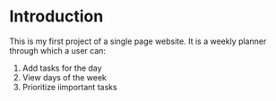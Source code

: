 # Introduction
This is my first project of a single page website. It is a weekly planner through which a user can:
1. Add tasks for the day
2. View days of the week
3. Prioritize iimportant tasks
